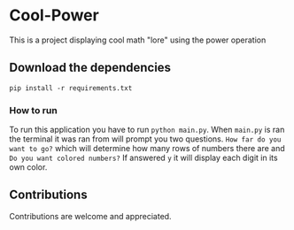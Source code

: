 # Cool-Power
This is a project displaying cool math "lore" using the power operation

## Download the dependencies
```shell
pip install -r requirements.txt
```

### How to run
To run this application you have to run `python main.py`.
When `main.py` is ran the terminal it was ran from will prompt you two questions.
`How far do you want to go?` which will determine how many rows of numbers there are and `Do you want colored numbers?` If answered `y` it will display each digit in its own color.

## Contributions
Contributions are welcome and appreciated.